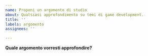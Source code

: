 ```yaml
---
name: Proponi un argomento di studio
about: Qualsiasi approfondimento su temi di game development.
title: ''
labels: argomento
assignees: ''

---
```


**Quale argomento vorresti approfondire?**
